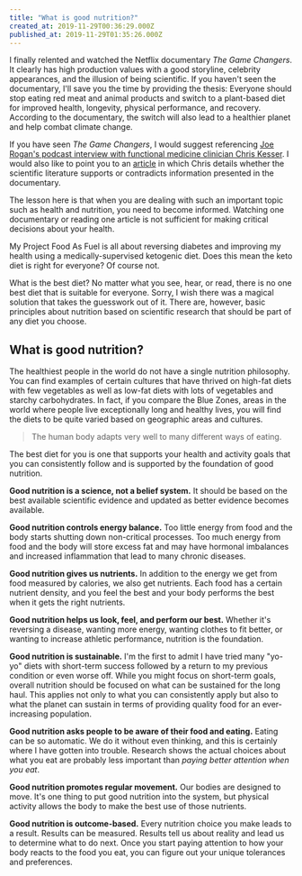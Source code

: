 ```yaml
---
title: "What is good nutrition?"
created_at: 2019-11-29T00:36:29.000Z
published_at: 2019-11-29T01:35:26.000Z
---
```

I finally relented and watched the Netflix documentary _The Game Changers_. It clearly has high production values with a good storyline, celebrity appearances, and the illusion of being scientific. If you haven't seen the documentary, I'll save you the time by providing the thesis: Everyone should stop eating red meat and animal products and switch to a plant-based diet for improved health, longevity, physical performance, and recovery. According to the documentary, the switch will also lead to a healthier planet and help combat climate change.

If you have seen _The Game Changers_, I would suggest referencing [Joe Rogan's podcast interview with functional medicine clinician Chris Kesser](https://youtu.be/Dq4Apc2Xk7Q). I would also like to point you to an [article](https://chriskresser.com/debunking-the-game-changers-joe-rogan/) in which Chris details whether the scientific literature supports or contradicts information presented in the documentary.

The lesson here is that when you are dealing with such an important topic such as health and nutrition, you need to become informed. Watching one documentary or reading one article is not sufficient for making critical decisions about your health.

My Project Food As Fuel is all about reversing diabetes and improving my health using a medically-supervised ketogenic diet. Does this mean the keto diet is right for everyone? Of course not. 

What is the best diet? No matter what you see, hear, or read, there is no one best diet that is suitable for everyone. Sorry, I wish there was a magical solution that takes the guesswork out of it. There are, however, basic principles about nutrition based on scientific research that should be part of any diet you choose.

What is good nutrition?
-----------------------

The healthiest people in the world do not have a single nutrition philosophy. You can find examples of certain cultures that have thrived on high-fat diets with few vegetables as well as low-fat diets with lots of vegetables and starchy carbohydrates. In fact, if you compare the Blue Zones, areas in the world where people live exceptionally long and healthy lives, you will find the diets to be quite varied based on geographic areas and cultures. 

> The human body adapts very well to many different ways of eating.

The best diet for you is one that supports your health and activity goals that you can consistently follow and is supported by the foundation of good nutrition.

**Good nutrition is a science, not a belief system.** It should be based on the best available scientific evidence and updated as better evidence becomes available. 

**Good nutrition controls energy balance.** Too little energy from food and the body starts shutting down non-critical processes. Too much energy from food and the body will store excess fat and may have hormonal imbalances and increased inflammation that lead to many chronic diseases. 

**Good nutrition gives us nutrients.** In addition to the energy we get from food measured by calories, we also get nutrients. Each food has a certain nutrient density, and you feel the best and your body performs the best when it gets the right nutrients. 

**Good nutrition helps us look, feel, and perform our best.** Whether it's reversing a disease, wanting more energy, wanting clothes to fit better, or wanting to increase athletic performance, nutrition is the foundation. 

**Good nutrition is sustainable.** I'm the first to admit I have tried many "yo-yo" diets with short-term success followed by a return to my previous condition or even worse off. While you might focus on short-term goals, overall nutrition should be focused on what can be sustained for the long haul. This applies not only to what you can consistently apply but also to what the planet can sustain in terms of providing quality food for an ever-increasing population.

**Good nutrition asks people to be aware of their food and eating.** Eating can be so automatic. We do it without even thinking, and this is certainly where I have gotten into trouble. Research shows the actual choices about what you eat are probably less important than _paying better attention when you eat_.

**Good nutrition promotes regular movement.** Our bodies are designed to move. It's one thing to put good nutrition into the system, but physical activity allows the body to make the best use of those nutrients. 

**Good nutrition is outcome-based.** Every nutrition choice you make leads to a result. Results can be measured. Results tell us about reality and lead us to determine what to do next. Once you start paying attention to how your body reacts to the food you eat, you can figure out your unique tolerances and preferences.
